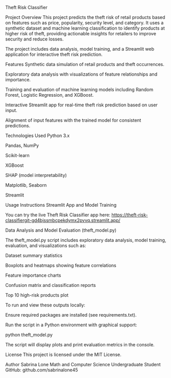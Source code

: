 Theft Risk Classifier

Project Overview
This project predicts the theft risk of retail products based on features such as price, popularity, security level, and category. It uses a synthetic dataset and machine learning classification to identify products at higher risk of theft, providing actionable insights for retailers to improve security and reduce losses.

The project includes data analysis, model training, and a Streamlit web application for interactive theft risk prediction.

Features
Synthetic data simulation of retail products and theft occurrences.

Exploratory data analysis with visualizations of feature relationships and importance.

Training and evaluation of machine learning models including Random Forest, Logistic Regression, and XGBoost.

Interactive Streamlit app for real-time theft risk prediction based on user input.

Alignment of input features with the trained model for consistent predictions.

Technologies Used
Python 3.x

Pandas, NumPy

Scikit-learn

XGBoost

SHAP (model interpretability)

Matplotlib, Seaborn

Streamlit

Usage Instructions
Streamlit App and Model Training

You can try the live Theft Risk Classifier app here:
https://theft-risk-classifiergit-gd4bjssmbcpekdymx2pvvq.streamlit.app/

Data Analysis and Model Evaluation (theft_model.py)

The theft_model.py script includes exploratory data analysis, model training, evaluation, and visualizations such as:

Dataset summary statistics

Boxplots and heatmaps showing feature correlations

Feature importance charts

Confusion matrix and classification reports

Top 10 high-risk products plot

To run and view these outputs locally:

Ensure required packages are installed (see requirements.txt).

Run the script in a Python environment with graphical support:

python theft_model.py

The script will display plots and print evaluation metrics in the console.

License
This project is licensed under the MIT License.

Author
Sabrina Lone
Math and Computer Science Undergraduate Student
GitHub: github.com/sabrinalone45

